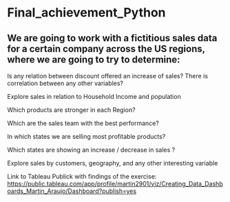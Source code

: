 # Final_achievement_Python

## We are going to work with a fictitious sales data for a certain company across the US regions, where we are going to try to determine:

Is any relation between discount offered an increase of sales? There is correlation between any other variables?

Explore sales in relation to Household Income and population

Which products are stronger in each Region?

Which are the sales team with the best performance?

In which states we are selling most profitable products?

Which states are showing an increase / decrease in sales ?

Explore sales by customers, geography, and any other interesting variable

Link to Tableau Publick with findings of the exercise:
https://public.tableau.com/app/profile/martin2901/viz/Creating_Data_Dashboards_Martin_Araujo/Dashboard?publish=yes
